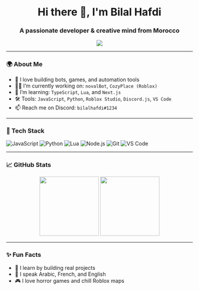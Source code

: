 <h1 align="center">Hi there 👋, I'm Bilal Hafdi</h1>
<h3 align="center">A passionate developer & creative mind from Morocco</h3>

<p align="center">
  <img src="https://readme-typing-svg.herokuapp.com?font=Fira+Code&size=22&pause=1000&center=true&width=435&lines=Self-taught+developer;Loves+coding+and+design;Currently+learning+Web+3.0;Let's+build+cool+stuff!+🚀" />

</p>

---

### 🌍 About Me

- 🎯 I love building bots, games, and automation tools  
- 👨‍💻 I’m currently working on: `novalBot`, `CozyPlace (Roblox)`  
- 🌱 I’m learning: `TypeScript`, `Lua`, and `Next.js`  
- 🛠️ Tools: `JavaScript`, `Python`, `Roblox Studio`, `Discord.js`, `VS Code`  
- 📫 Reach me on Discord: `bilalhafdi#1234`

---

### 🧰 Tech Stack

![JavaScript](https://img.shields.io/badge/-JavaScript-333333?style=for-the-badge&logo=javascript)
![Python](https://img.shields.io/badge/-Python-333333?style=for-the-badge&logo=python)
![Lua](https://img.shields.io/badge/-Lua-333333?style=for-the-badge&logo=lua)
![Node.js](https://img.shields.io/badge/-Node.js-333333?style=for-the-badge&logo=node.js)
![Git](https://img.shields.io/badge/-Git-333333?style=for-the-badge&logo=git)
![VS Code](https://img.shields.io/badge/-VS_Code-333333?style=for-the-badge&logo=visual-studio-code)

---

### 📈 GitHub Stats

<p align="center">
  <img src="https://github-readme-stats.vercel.app/api?username=bilalhafdi&show_icons=true&theme=radical" height="160px" />
  <img src="https://github-readme-stats.vercel.app/api/top-langs/?username=bilalhafdi&layout=compact&theme=radical" height="160px" />
</p>

---

### ✨ Fun Facts

- 🧠 I learn by building real projects
- 💬 I speak Arabic, French, and English
- 🎮 I love horror games and chill Roblox maps

